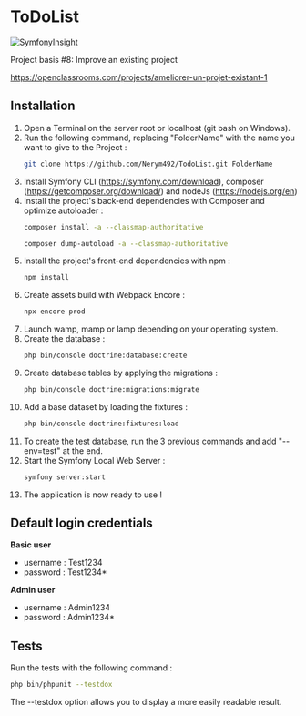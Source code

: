 ToDoList
========

[![SymfonyInsight](https://insight.symfony.com/projects/78677a1a-468e-4f38-8bc6-d6d847c50ec2/small.svg)](https://insight.symfony.com/projects/78677a1a-468e-4f38-8bc6-d6d847c50ec2)

Project basis #8: Improve an existing project

https://openclassrooms.com/projects/ameliorer-un-projet-existant-1

## Installation

1. Open a Terminal on the server root or localhost (git bash on Windows).
2. Run the following command, replacing "FolderName" with the name you want to give to the Project :
    ```sh
    git clone https://github.com/Nerym492/TodoList.git FolderName
    ```
3. Install Symfony CLI (https://symfony.com/download), composer (https://getcomposer.org/download/) and
    nodeJs (https://nodejs.org/en)
4. Install the project's back-end dependencies with Composer and optimize autoloader :
    ```sh
    composer install -a --classmap-authoritative
    ```
    ```sh
    composer dump-autoload -a --classmap-authoritative
    ```
5. Install the project's front-end dependencies with npm :
    ```sh
    npm install
    ```
6. Create assets build with Webpack Encore :
    ```sh
    npx encore prod
    ```
7. Launch wamp, mamp or lamp depending on your operating system.
8. Create the database :
    ```sh
    php bin/console doctrine:database:create
    ```
9. Create database tables by applying the migrations :
   ```sh
   php bin/console doctrine:migrations:migrate
   ```
10. Add a base dataset by loading the fixtures :
     ```sh
     php bin/console doctrine:fixtures:load
     ```
11. To create the test database, run the 3 previous commands and add "--env=test" at the end.
12. Start the Symfony Local Web Server :
    ```sh
    symfony server:start
    ```
13. The application is now ready to use !

## Default login credentials

__Basic user__
* username : Test1234
* password : Test1234*

__Admin user__
* username : Admin1234
* password : Admin1234*

## Tests

Run the tests with the following command :
```sh
php bin/phpunit --testdox
```
The --testdox option allows you to display a more easily readable result.